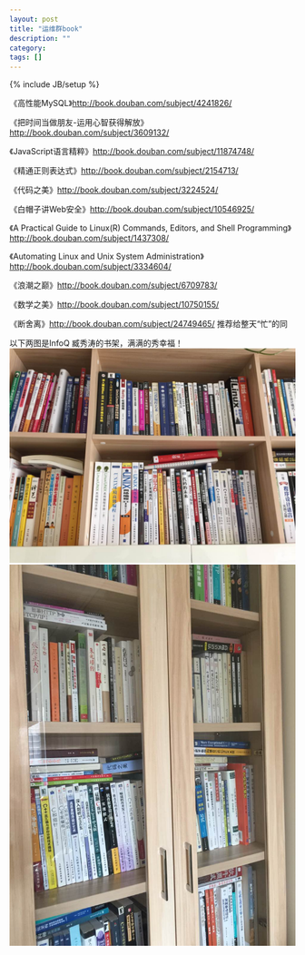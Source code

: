 ```yaml
---
layout: post
title: "运维群book"
description: ""
category: 
tags: []
---
```

{% include JB/setup %}

《高性能MySQL》<http://book.douban.com/subject/4241826/>

《把时间当做朋友-运用心智获得解放》<http://book.douban.com/subject/3609132/>

《JavaScript语言精粹》<http://book.douban.com/subject/11874748/>

《精通正则表达式》<http://book.douban.com/subject/2154713/>

《代码之美》<http://book.douban.com/subject/3224524/>

《白帽子讲Web安全》<http://book.douban.com/subject/10546925/>

《A Practical Guide to Linux(R) Commands, Editors, and Shell Programming》<http://book.douban.com/subject/1437308/>

《Automating Linux and Unix System Administration》<http://book.douban.com/subject/3334604/>

《浪潮之巅》<http://book.douban.com/subject/6709783/>

《数学之美》<http://book.douban.com/subject/10750155/>

《断舍离》<http://book.douban.com/subject/24749465/> 推荐给整天“忙”的同


以下两图是InfoQ 臧秀涛的书架，满满的秀幸福！
![](/imgs/book1.jpg)
![](/imgs/book2.jpg)
